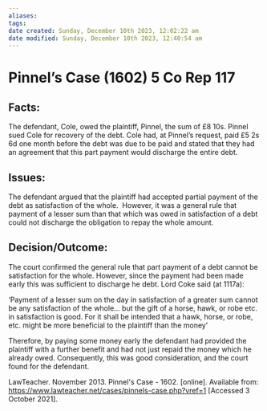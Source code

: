```yaml
---
aliases: 
tags: 
date created: Sunday, December 10th 2023, 12:02:22 am
date modified: Sunday, December 10th 2023, 12:40:54 am
---
```


# Pinnel’s Case (1602) 5 Co Rep 117

## Facts:

The defendant, Cole, owed the plaintiff, Pinnel, the sum of £8 10s. Pinnel sued Cole for recovery of the debt. Cole had, at Pinnel’s request, paid £5 2s 6d one month before the debt was due to be paid and stated that they had an agreement that this part payment would discharge the entire debt.

## Issues:

The defendant argued that the plaintiff had accepted partial payment of the debt as satisfaction of the whole.  However, it was a general rule that payment of a lesser sum than that which was owed in satisfaction of a debt could not discharge the obligation to repay the whole amount.

## Decision/Outcome:

The court confirmed the general rule that part payment of a debt cannot be satisfaction for the whole. However, since the payment had been made early this was sufficient to discharge he debt. Lord Coke said (at 1117a):

‘Payment of a lesser sum on the day in satisfaction of a greater sum cannot be any satisfaction of the whole… but the gift of a horse, hawk, or robe etc. in satisfaction is good. For it shall be intended that a hawk, horse, or robe, etc. might be more beneficial to the plaintiff than the money’

Therefore, by paying some money early the defendant had provided the plaintiff with a further benefit and had not just repaid the money which he already owed. Consequently, this was good consideration, and the court found for the defendant.

LawTeacher. November 2013. Pinnel's Case - 1602. [online]. Available from: <https://www.lawteacher.net/cases/pinnels-case.php?vref=1> [Accessed 3 October 2021].
